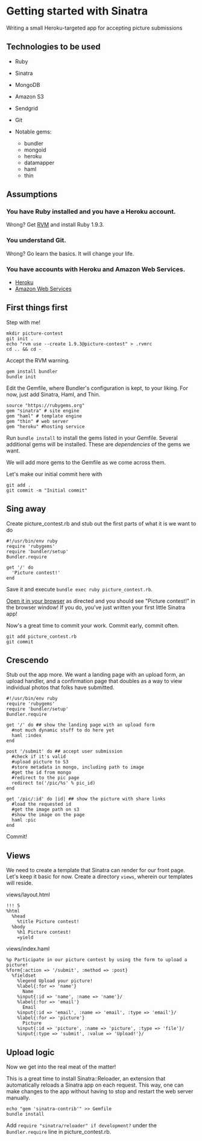 Getting started with Sinatra
============================

Writing a small Heroku-targeted app for accepting picture submissions

Technologies to be used
-----------------------

 * Ruby
 * Sinatra
 * MongoDB
 * Amazon S3
 * Sendgrid
 * Git 

 * Notable gems:
   * bundler
   * mongoid
   * heroku
   * datamapper
   * haml
   * thin

Assumptions
-----------

### You have Ruby installed and you have a Heroku account.

Wrong? Get [RVM](rvm.beginrescueend.com) and install Ruby 1.9.3. 

### You understand Git.

Wrong? Go learn the basics. It will change your life.

### You have accounts with Heroku and Amazon Web Services.

* [Heroku](http://heroku.com)
* [Amazon Web Services](http://aws.amazon.com)

First things first
------------------
Step with me!

```
mkdir picture-contest
git init .
echo "rvm use --create 1.9.3@picture-contest" > .rvmrc
cd .. && cd -
```

Accept the RVM warning.

```
gem install bundler
bundle init
```

Edit the Gemfile, where Bundler's configuration is kept, to your liking. For
now, just add Sinatra, Haml, and Thin.

```
source "https://rubygems.org"
gem "sinatra" # site engine
gem "haml" # template engine
gem "thin" # web server
gem "heroku" #hosting service
```

Run `bundle install` to install the gems listed in your Gemfile. Several 
additional gems will be installed. These are *dependencies* of the gems we want.

We will add more gems to the Gemfile as we come across them.

Let's make our initial commit here with 

```
git add . 
git commit -m "Initial commit"
```

Sing away
---------

Create picture_contest.rb and stub out the first parts of what it is we want to
do

```
#!/usr/bin/env ruby
require 'rubygems'
require 'bundler/setup'
Bundler.require

get '/' do
  'Picture contest!'
end
```

Save it and execute `bundle exec ruby picture_contest.rb`.

[Open it in your browser](http://localhost:4567) as directed and you should 
see "Picture contest!" in the browser window! If you do, you've just written
your first little Sinatra app!

Now's a great time to commit your work. Commit early, commit often.

```
git add picture_contest.rb
git commit
```

Crescendo
---------
Stub out the app more. We want a landing page with an upload form, an upload
handler, and a confirmation page that doubles as a way to view individual
photos that folks have submitted.

```
#!/usr/bin/env ruby
require 'rubygems'
require 'bundler/setup'
Bundler.require

get '/' do ## show the landing page with an upload form
  #not much dynamic stuff to do here yet
  haml :index
end

post '/submit' do ## accept user submission
  #check if it's valid
  #upload picture to S3
  #store metadata in mongo, including path to image
  #get the id from mongo
  #redirect to the pic page
  redirect to('/pic/%s' % pic_id)
end

get '/pic/:id' do |id| ## show the picture with share links
  #load the requested id
  #get the image path on s3
  #show the image on the page
  haml :pic
end
```

Commit!

Views
-----
We need to create a template that Sinatra can render for our front page. Let's
keep it basic for now. Create a directory `views`, wherein our templates will 
reside.

views/layout.html
```
!!! 5
%html
  %head
    %title Picture contest!
  %body 
    %h1 Picture contest!
    =yield
```

views/index.haml
```
%p Participate in our picture contest by using the form to upload a picture!
%form{:action => '/submit', :method => :post}
  %fieldset
    %legend Upload your picture!
    %label{:for => 'name'}
      Name
    %input{:id => 'name', :name => 'name'}/
    %label{:for => 'email'}
      Email
    %input{:id => 'email', :name => 'email', :type => 'email'}/
    %label{:for => 'picture'}
      Picture
    %input{:id => 'picture', :name => 'picture', :type => 'file'}/
    %input{:type => 'submit', :value => 'Upload!'}/
```

Upload logic
------------

Now we get into the real meat of the matter! 

This is a great time to install Sinatra::Reloader, an extension that automatically reloads a Sinatra app on each request. This way, one can make changes to the app without having to stop and restart the web server manually.

```
echo "gem 'sinatra-contrib'" >> Gemfile
bundle install
```

Add `require "sinatra/reloader" if development?` under the `Bundler.require` line in picture_contest.rb.


